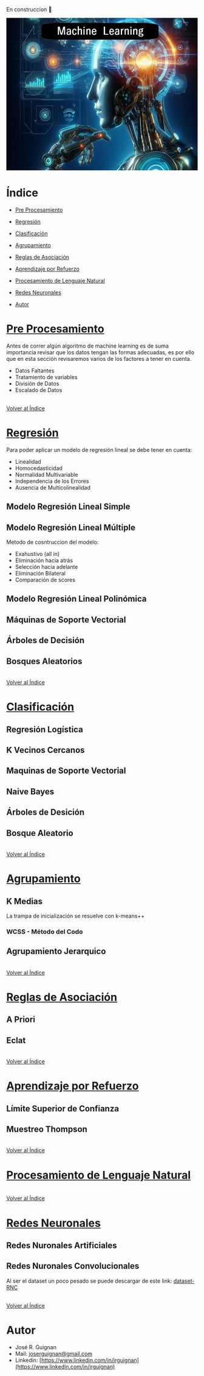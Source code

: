 En construccion 🚧
<p align="center">
<img src="images/banner.png"  height=400>
</p>

# Índice

* [Pre Procesamiento](#Pre-Procesamiento) 
* [Regresión](#Regresión) 
* [Clasificación](#Clasificación) 
* [Agrupamiento](#Agrupamiento) 
* [Reglas de Asociación](#Reglas-de-Asociación) 
* [Aprendizaje por Refuerzo](#Aprendizaje-por-Refuerzo) 
* [Procesamiento de Lenguaje Natural](#Procesamiento-de-Lenguaje-Natural) 
* [Redes Neuronales](#Redes-Neuronales) 

* [Autor](#Autor)

# [Pre Procesamiento](https://github.com/jrguignan/Machine_Learning/tree/main/Pre_Procesamiento)

Antes de correr algún algoritmo de machine learning es de suma importancia revisar que los datos tengan las formas adecuadas, es por ello que en esta sección revisaremos varios de los factores a tener en cuenta.

- Datos Faltantes
- Tratamiento de variables
- División de Datos
- Escalado de Datos


<br>[Volver al Índice](#Índice)

# [Regresión](https://github.com/jrguignan/Machine_Learning/tree/main/Regresion)

Para poder aplicar un modelo de regresión lineal se debe tener en cuenta:
- Linealidad
- Homocedasticidad
- Normalidad Multivariable
- Independencia de los Errores
- Ausencia de Multicolinealidad


## Modelo Regresión Lineal Simple

## Modelo Regresión Lineal Múltiple

Metodo de cosntruccion del modelo:
- Exahustivo (all in)
- Eliminación hacia atrás
- Selección hacia adelante
- Eliminación Bilateral
- Comparación de scores

## Modelo Regresión Lineal Polinómica

## Máquinas de Soporte Vectorial

## Árboles de Decisión

## Bosques Aleatorios

<br>[Volver al Índice](#Índice)

# [Clasificación](https://github.com/jrguignan/Machine_Learning/tree/main/Clasificacion)

## Regresión Logística

## K Vecinos Cercanos

## Maquinas de Soporte Vectorial

## Naive Bayes

## Árboles de Desición

## Bosque Aleatorio

<br>[Volver al Índice](#Índice)

# [Agrupamiento](https://github.com/jrguignan/Machine_Learning/tree/main/Agrupamiento)

## K Medias

La trampa de inicialización se resuelve con k-means++

### WCSS - Método del Codo

## Agrupamiento Jerarquico

<br>[Volver al Índice](#Índice)

# [Reglas de Asociación](https://github.com/jrguignan/Machine_Learning/tree/main/Reglas_de_Asociacion)


## A Priori

## Eclat

<br>[Volver al Índice](#Índice)

# [Aprendizaje por Refuerzo](https://github.com/jrguignan/Machine_Learning/tree/main/Aprendizaje_por_Refuerzo)

## Límite Superior de Confianza

## Muestreo Thompson

<br>[Volver al Índice](#Índice)

# [Procesamiento de Lenguaje Natural](https://github.com/jrguignan/Machine_Learning/tree/main/Procesamiento_de_Lenguaje_Natural)


<br>[Volver al Índice](#Índice)

# [Redes Neuronales](https://github.com/jrguignan/Machine_Learning/tree/main/Redes_Neuronales)

## Redes Nuronales Artificiales

## Redes Nuronales Convolucionales

Al ser el dataset un poco pesado se puede descargar de este link:
[dataset-RNC](https://drive.google.com/file/d/1Kay-Ig6g2EyDBKPK0oK4UmGj8fCcifpb/view?usp=sharing)

<br>[Volver al Índice](#Índice)



# Autor

- José R. Guignan
- Mail: joserguignan@gmail.com
- Linkedin: [https://www.linkedin.com/in/jrguignan](https://www.linkedin.com/in/jrguignan)
